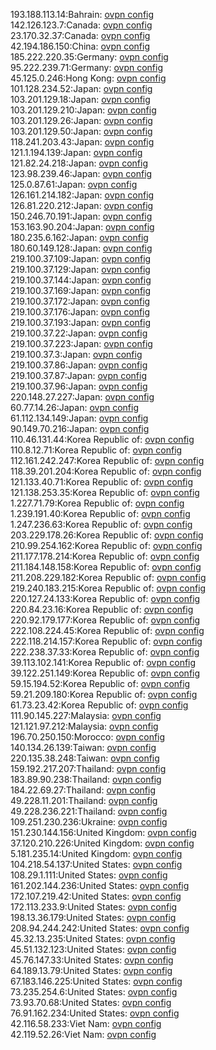 193.188.113.14:Bahrain: [ovpn config](vpn/193_188_113_14.ovpn)  
142.126.123.7:Canada: [ovpn config](vpn/142_126_123_7.ovpn)  
23.170.32.37:Canada: [ovpn config](vpn/23_170_32_37.ovpn)  
42.194.186.150:China: [ovpn config](vpn/42_194_186_150.ovpn)  
185.222.220.35:Germany: [ovpn config](vpn/185_222_220_35.ovpn)  
95.222.239.71:Germany: [ovpn config](vpn/95_222_239_71.ovpn)  
45.125.0.246:Hong Kong: [ovpn config](vpn/45_125_0_246.ovpn)  
101.128.234.52:Japan: [ovpn config](vpn/101_128_234_52.ovpn)  
103.201.129.18:Japan: [ovpn config](vpn/103_201_129_18.ovpn)  
103.201.129.210:Japan: [ovpn config](vpn/103_201_129_210.ovpn)  
103.201.129.26:Japan: [ovpn config](vpn/103_201_129_26.ovpn)  
103.201.129.50:Japan: [ovpn config](vpn/103_201_129_50.ovpn)  
118.241.203.43:Japan: [ovpn config](vpn/118_241_203_43.ovpn)  
121.1.194.139:Japan: [ovpn config](vpn/121_1_194_139.ovpn)  
121.82.24.218:Japan: [ovpn config](vpn/121_82_24_218.ovpn)  
123.98.239.46:Japan: [ovpn config](vpn/123_98_239_46.ovpn)  
125.0.87.61:Japan: [ovpn config](vpn/125_0_87_61.ovpn)  
126.161.214.182:Japan: [ovpn config](vpn/126_161_214_182.ovpn)  
126.81.220.212:Japan: [ovpn config](vpn/126_81_220_212.ovpn)  
150.246.70.191:Japan: [ovpn config](vpn/150_246_70_191.ovpn)  
153.163.90.204:Japan: [ovpn config](vpn/153_163_90_204.ovpn)  
180.235.6.162:Japan: [ovpn config](vpn/180_235_6_162.ovpn)  
180.60.149.128:Japan: [ovpn config](vpn/180_60_149_128.ovpn)  
219.100.37.109:Japan: [ovpn config](vpn/219_100_37_109.ovpn)  
219.100.37.129:Japan: [ovpn config](vpn/219_100_37_129.ovpn)  
219.100.37.144:Japan: [ovpn config](vpn/219_100_37_144.ovpn)  
219.100.37.169:Japan: [ovpn config](vpn/219_100_37_169.ovpn)  
219.100.37.172:Japan: [ovpn config](vpn/219_100_37_172.ovpn)  
219.100.37.176:Japan: [ovpn config](vpn/219_100_37_176.ovpn)  
219.100.37.193:Japan: [ovpn config](vpn/219_100_37_193.ovpn)  
219.100.37.22:Japan: [ovpn config](vpn/219_100_37_22.ovpn)  
219.100.37.223:Japan: [ovpn config](vpn/219_100_37_223.ovpn)  
219.100.37.3:Japan: [ovpn config](vpn/219_100_37_3.ovpn)  
219.100.37.86:Japan: [ovpn config](vpn/219_100_37_86.ovpn)  
219.100.37.87:Japan: [ovpn config](vpn/219_100_37_87.ovpn)  
219.100.37.96:Japan: [ovpn config](vpn/219_100_37_96.ovpn)  
220.148.27.227:Japan: [ovpn config](vpn/220_148_27_227.ovpn)  
60.77.14.26:Japan: [ovpn config](vpn/60_77_14_26.ovpn)  
61.112.134.149:Japan: [ovpn config](vpn/61_112_134_149.ovpn)  
90.149.70.216:Japan: [ovpn config](vpn/90_149_70_216.ovpn)  
110.46.131.44:Korea Republic of: [ovpn config](vpn/110_46_131_44.ovpn)  
110.8.12.71:Korea Republic of: [ovpn config](vpn/110_8_12_71.ovpn)  
112.161.242.247:Korea Republic of: [ovpn config](vpn/112_161_242_247.ovpn)  
118.39.201.204:Korea Republic of: [ovpn config](vpn/118_39_201_204.ovpn)  
121.133.40.71:Korea Republic of: [ovpn config](vpn/121_133_40_71.ovpn)  
121.138.253.35:Korea Republic of: [ovpn config](vpn/121_138_253_35.ovpn)  
1.227.71.79:Korea Republic of: [ovpn config](vpn/1_227_71_79.ovpn)  
1.239.191.40:Korea Republic of: [ovpn config](vpn/1_239_191_40.ovpn)  
1.247.236.63:Korea Republic of: [ovpn config](vpn/1_247_236_63.ovpn)  
203.229.178.26:Korea Republic of: [ovpn config](vpn/203_229_178_26.ovpn)  
210.99.254.162:Korea Republic of: [ovpn config](vpn/210_99_254_162.ovpn)  
211.177.178.214:Korea Republic of: [ovpn config](vpn/211_177_178_214.ovpn)  
211.184.148.158:Korea Republic of: [ovpn config](vpn/211_184_148_158.ovpn)  
211.208.229.182:Korea Republic of: [ovpn config](vpn/211_208_229_182.ovpn)  
219.240.183.215:Korea Republic of: [ovpn config](vpn/219_240_183_215.ovpn)  
220.127.24.133:Korea Republic of: [ovpn config](vpn/220_127_24_133.ovpn)  
220.84.23.16:Korea Republic of: [ovpn config](vpn/220_84_23_16.ovpn)  
220.92.179.177:Korea Republic of: [ovpn config](vpn/220_92_179_177.ovpn)  
222.108.224.45:Korea Republic of: [ovpn config](vpn/222_108_224_45.ovpn)  
222.118.214.157:Korea Republic of: [ovpn config](vpn/222_118_214_157.ovpn)  
222.238.37.33:Korea Republic of: [ovpn config](vpn/222_238_37_33.ovpn)  
39.113.102.141:Korea Republic of: [ovpn config](vpn/39_113_102_141.ovpn)  
39.122.251.149:Korea Republic of: [ovpn config](vpn/39_122_251_149.ovpn)  
59.15.194.52:Korea Republic of: [ovpn config](vpn/59_15_194_52.ovpn)  
59.21.209.180:Korea Republic of: [ovpn config](vpn/59_21_209_180.ovpn)  
61.73.23.42:Korea Republic of: [ovpn config](vpn/61_73_23_42.ovpn)  
111.90.145.227:Malaysia: [ovpn config](vpn/111_90_145_227.ovpn)  
121.121.97.212:Malaysia: [ovpn config](vpn/121_121_97_212.ovpn)  
196.70.250.150:Morocco: [ovpn config](vpn/196_70_250_150.ovpn)  
140.134.26.139:Taiwan: [ovpn config](vpn/140_134_26_139.ovpn)  
220.135.38.248:Taiwan: [ovpn config](vpn/220_135_38_248.ovpn)  
159.192.217.207:Thailand: [ovpn config](vpn/159_192_217_207.ovpn)  
183.89.90.238:Thailand: [ovpn config](vpn/183_89_90_238.ovpn)  
184.22.69.27:Thailand: [ovpn config](vpn/184_22_69_27.ovpn)  
49.228.11.201:Thailand: [ovpn config](vpn/49_228_11_201.ovpn)  
49.228.236.221:Thailand: [ovpn config](vpn/49_228_236_221.ovpn)  
109.251.230.236:Ukraine: [ovpn config](vpn/109_251_230_236.ovpn)  
151.230.144.156:United Kingdom: [ovpn config](vpn/151_230_144_156.ovpn)  
37.120.210.226:United Kingdom: [ovpn config](vpn/37_120_210_226.ovpn)  
5.181.235.14:United Kingdom: [ovpn config](vpn/5_181_235_14.ovpn)  
104.218.54.137:United States: [ovpn config](vpn/104_218_54_137.ovpn)  
108.29.1.111:United States: [ovpn config](vpn/108_29_1_111.ovpn)  
161.202.144.236:United States: [ovpn config](vpn/161_202_144_236.ovpn)  
172.107.219.42:United States: [ovpn config](vpn/172_107_219_42.ovpn)  
172.113.233.9:United States: [ovpn config](vpn/172_113_233_9.ovpn)  
198.13.36.179:United States: [ovpn config](vpn/198_13_36_179.ovpn)  
208.94.244.242:United States: [ovpn config](vpn/208_94_244_242.ovpn)  
45.32.13.235:United States: [ovpn config](vpn/45_32_13_235.ovpn)  
45.51.132.123:United States: [ovpn config](vpn/45_51_132_123.ovpn)  
45.76.147.33:United States: [ovpn config](vpn/45_76_147_33.ovpn)  
64.189.13.79:United States: [ovpn config](vpn/64_189_13_79.ovpn)  
67.183.146.225:United States: [ovpn config](vpn/67_183_146_225.ovpn)  
73.235.254.6:United States: [ovpn config](vpn/73_235_254_6.ovpn)  
73.93.70.68:United States: [ovpn config](vpn/73_93_70_68.ovpn)  
76.91.162.234:United States: [ovpn config](vpn/76_91_162_234.ovpn)  
42.116.58.233:Viet Nam: [ovpn config](vpn/42_116_58_233.ovpn)  
42.119.52.26:Viet Nam: [ovpn config](vpn/42_119_52_26.ovpn)  
